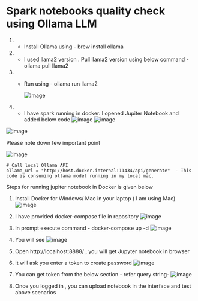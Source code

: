 # Spark notebooks quality check using Ollama LLM


1) - Install Ollama using - brew install ollama
2) - I used llama2 version . Pull llama2 version using below command -  ollama pull llama2
3) - Run using - ollama run llama2 


      ![image](https://github.com/user-attachments/assets/1b3de912-a20d-44e9-8333-215285ccc8c8)



4) - I have spark running in docker. I opened Jupiter Notebook and added below code
![image](https://github.com/user-attachments/assets/c8ca34f6-2dd4-4539-8cae-9cf7220fc262)
![image](https://github.com/user-attachments/assets/cf6936c7-dc7c-413e-8c64-c5a24f6f6f8e)

![image](https://github.com/user-attachments/assets/bff68b12-3e1d-4c61-a6af-42f3518e6a48)


Please note down few important point

![image](https://github.com/user-attachments/assets/1d28581e-446b-4915-97f6-cda37bddf709)


    # Call local Ollama API
    ollama_url = "http://host.docker.internal:11434/api/generate"  - This code is consuming ollama model running in my local mac.

Steps for running jupiter notebook in Docker is given below

1. Install Docker for Windows/ Mac in your laptop (  I am using Mac)![image](https://github.com/user-attachments/assets/3341c6a5-d943-4110-800c-d2bb9552d23f)

2.  I have provided docker-compose file in repository ![image](https://github.com/user-attachments/assets/3d051724-af75-451d-815f-bcf53cbbcd91)
3.  In prompt execute command -  docker-compose up -d ![image](https://github.com/user-attachments/assets/d643eb7e-3bf6-4a4e-a0c4-ab616920de81)
4.  You will see ![image](https://github.com/user-attachments/assets/d5861e89-cc01-44f8-bdba-c25e72fcc467)
5.  Open http://localhost:8888/ , you will get Jupyter notebook in browser
6.  It will ask you enter a token to create password ![image](https://github.com/user-attachments/assets/bb77d853-1eb8-4ce7-acb9-a608b3dae8fe)
7.  You can get token from the below section - refer query string- ![image](https://github.com/user-attachments/assets/f6b4348c-6b2f-40e4-b4eb-80e0b3898f48)
8.  Once you logged in , you can upload notebook in the interface and test above scenarios

 


